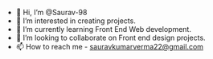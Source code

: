 - 👋 Hi, I’m @Saurav-98
- 👀 I’m interested in creating projects.
- 🌱 I’m currently learning Front End Web development.
- 💞️ I’m looking to collaborate on Front end design projects.
- 📫 How to reach me - sauravkumarverma22@gmail.com

<!---
Saurav-98/Saurav-98 is a ✨ special ✨ repository because its `README.md` (this file) appears on your GitHub profile.
You can click the Preview link to take a look at your changes.
--->
